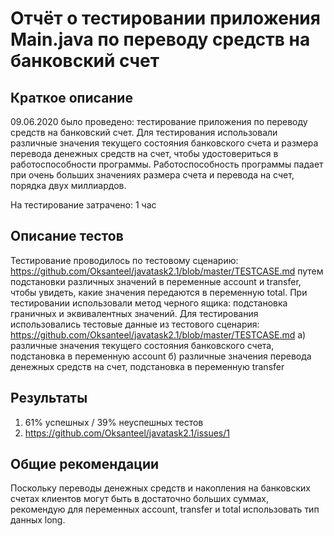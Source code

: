 # Отчёт о тестировании приложения Main.java по переводу средств на банковский счет

## Краткое описание

09.06.2020 было проведено: тестирование приложения по переводу средств на банковский счет. Для тестирования использовали различные значения текущего состояния банковского счета и размера перевода денежных средств на счет, чтобы удостовериться в работоспособности программы. Работоспособность программы падает при очень больших значениях размера счета и перевода на счет, порядка двух миллиардов.

На тестирование затрачено: 1 час

## Описание тестов

Тестирование проводилось по тестовому сценарию: https://github.com/Oksanteel/javatask2.1/blob/master/TESTCASE.md путем подстановки различных значений в переменные account и transfer, чтобы увидеть, какие значения передаются в переменную total. При тестировании использовали метод черного ящика: подстановка граничных и эквивалентных значений.
Для тестирования использовались тестовые данные из тестового сценария: https://github.com/Oksanteel/javatask2.1/blob/master/TESTCASE.md
а) различные значения текущего состояния банковского счета, подстановка в переменную account
б) различные значения перевода денежных средств на счет, подстановка в переменную transfer

## Результаты

1. 61% успешных / 39% неуспешных тестов
2. https://github.com/Oksanteel/javatask2.1/issues/1

## Общие рекомендации

Поскольку переводы денежных средств и накопления на банковских счетах клиентов могут быть в достаточно больших суммах, рекомендую для переменных account, transfer и  total  использовать тип данных long.
